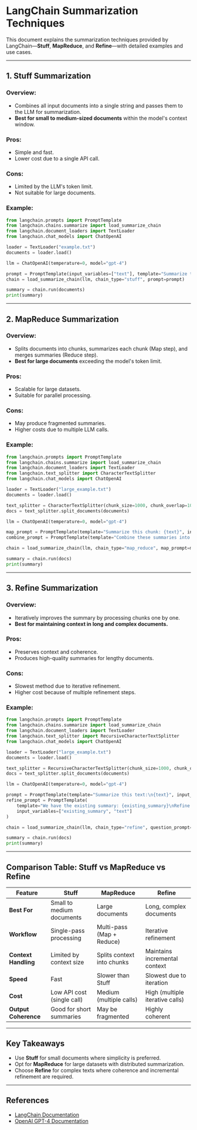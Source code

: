 # LangChain Summarization Techniques

This document explains the summarization techniques provided by LangChain—**Stuff**, **MapReduce**, and **Refine**—with detailed examples and use cases.

---

## 1. Stuff Summarization

### **Overview:**
- Combines all input documents into a single string and passes them to the LLM for summarization.
- **Best for small to medium-sized documents** within the model's context window.

### **Pros:**
- Simple and fast.
- Lower cost due to a single API call.

### **Cons:**
- Limited by the LLM's token limit.
- Not suitable for large documents.

### **Example:**
```python
from langchain.prompts import PromptTemplate
from langchain.chains.summarize import load_summarize_chain
from langchain.document_loaders import TextLoader
from langchain.chat_models import ChatOpenAI

loader = TextLoader("example.txt")
documents = loader.load()

llm = ChatOpenAI(temperature=0, model="gpt-4")

prompt = PromptTemplate(input_variables=["text"], template="Summarize the following text:\n{text}\nSummary:")
chain = load_summarize_chain(llm, chain_type="stuff", prompt=prompt)

summary = chain.run(documents)
print(summary)
```

---

## 2. MapReduce Summarization

### **Overview:**
- Splits documents into chunks, summarizes each chunk (Map step), and merges summaries (Reduce step).
- **Best for large documents** exceeding the model's token limit.

### **Pros:**
- Scalable for large datasets.
- Suitable for parallel processing.

### **Cons:**
- May produce fragmented summaries.
- Higher costs due to multiple LLM calls.

### **Example:**
```python
from langchain.prompts import PromptTemplate
from langchain.chains.summarize import load_summarize_chain
from langchain.document_loaders import TextLoader
from langchain.text_splitter import CharacterTextSplitter
from langchain.chat_models import ChatOpenAI

loader = TextLoader("large_example.txt")
documents = loader.load()

text_splitter = CharacterTextSplitter(chunk_size=1000, chunk_overlap=100)
docs = text_splitter.split_documents(documents)

llm = ChatOpenAI(temperature=0, model="gpt-4")

map_prompt = PromptTemplate(template="Summarize this chunk: {text}", input_variables=["text"])
combine_prompt = PromptTemplate(template="Combine these summaries into a final summary: {text}", input_variables=["text"])

chain = load_summarize_chain(llm, chain_type="map_reduce", map_prompt=map_prompt, combine_prompt=combine_prompt)

summary = chain.run(docs)
print(summary)
```

---

## 3. Refine Summarization

### **Overview:**
- Iteratively improves the summary by processing chunks one by one.
- **Best for maintaining context in long and complex documents.**

### **Pros:**
- Preserves context and coherence.
- Produces high-quality summaries for lengthy documents.

### **Cons:**
- Slowest method due to iterative refinement.
- Higher cost because of multiple refinement steps.

### **Example:**
```python
from langchain.prompts import PromptTemplate
from langchain.chains.summarize import load_summarize_chain
from langchain.document_loaders import TextLoader
from langchain.text_splitter import RecursiveCharacterTextSplitter
from langchain.chat_models import ChatOpenAI

loader = TextLoader("large_example.txt")
documents = loader.load()

text_splitter = RecursiveCharacterTextSplitter(chunk_size=1000, chunk_overlap=100)
docs = text_splitter.split_documents(documents)

llm = ChatOpenAI(temperature=0, model="gpt-4")

prompt = PromptTemplate(template="Summarize this text:\n{text}", input_variables=["text"])
refine_prompt = PromptTemplate(
    template="We have the existing summary: {existing_summary}\nRefine it with this additional context: {text}",
    input_variables=["existing_summary", "text"]
)

chain = load_summarize_chain(llm, chain_type="refine", question_prompt=prompt, refine_prompt=refine_prompt)

summary = chain.run(docs)
print(summary)
```

---

## Comparison Table: Stuff vs MapReduce vs Refine

| Feature                 | Stuff                        | MapReduce                    | Refine                        |
|-------------------------|------------------------------|------------------------------|-------------------------------|
| **Best For**             | Small to medium documents    | Large documents              | Long, complex documents       |
| **Workflow**             | Single-pass processing       | Multi-pass (Map + Reduce)    | Iterative refinement          |
| **Context Handling**     | Limited by context size      | Splits context into chunks   | Maintains incremental context |
| **Speed**                | Fast                         | Slower than Stuff            | Slowest due to iteration       |
| **Cost**                 | Low API cost (single call)   | Medium (multiple calls)      | High (multiple iterative calls)|
| **Output Coherence**     | Good for short summaries     | May be fragmented             | Highly coherent               |

---

## Key Takeaways
- Use **Stuff** for small documents where simplicity is preferred.
- Opt for **MapReduce** for large datasets with distributed summarization.
- Choose **Refine** for complex texts where coherence and incremental refinement are required.

---

## References
- [LangChain Documentation](https://python.langchain.com/docs/)
- [OpenAI GPT-4 Documentation](https://platform.openai.com/docs/)

